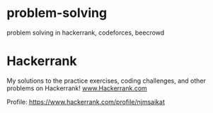# problem-solving
problem solving in hackerrank, codeforces, beecrowd

# Hackerrank

My solutions to the practice exercises, coding challenges, and other problems on Hackerrank!
www.Hackerrank.com

Profile: https://www.hackerrank.com/profile/njmsaikat
